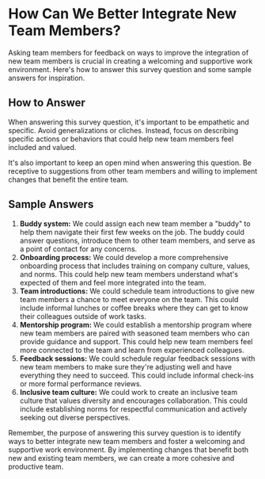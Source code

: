 How Can We Better Integrate New Team Members?
====================================================================

Asking team members for feedback on ways to improve the integration of new team members is crucial in creating a welcoming and supportive work environment. Here's how to answer this survey question and some sample answers for inspiration.

How to Answer
-------------

When answering this survey question, it's important to be empathetic and specific. Avoid generalizations or cliches. Instead, focus on describing specific actions or behaviors that could help new team members feel included and valued.

It's also important to keep an open mind when answering this question. Be receptive to suggestions from other team members and willing to implement changes that benefit the entire team.

Sample Answers
--------------

1. **Buddy system:** We could assign each new team member a "buddy" to help them navigate their first few weeks on the job. The buddy could answer questions, introduce them to other team members, and serve as a point of contact for any concerns.
2. **Onboarding process:** We could develop a more comprehensive onboarding process that includes training on company culture, values, and norms. This could help new team members understand what's expected of them and feel more integrated into the team.
3. **Team introductions:** We could schedule team introductions to give new team members a chance to meet everyone on the team. This could include informal lunches or coffee breaks where they can get to know their colleagues outside of work tasks.
4. **Mentorship program:** We could establish a mentorship program where new team members are paired with seasoned team members who can provide guidance and support. This could help new team members feel more connected to the team and learn from experienced colleagues.
5. **Feedback sessions:** We could schedule regular feedback sessions with new team members to make sure they're adjusting well and have everything they need to succeed. This could include informal check-ins or more formal performance reviews.
6. **Inclusive team culture:** We could work to create an inclusive team culture that values diversity and encourages collaboration. This could include establishing norms for respectful communication and actively seeking out diverse perspectives.

Remember, the purpose of answering this survey question is to identify ways to better integrate new team members and foster a welcoming and supportive work environment. By implementing changes that benefit both new and existing team members, we can create a more cohesive and productive team.

